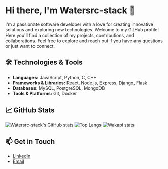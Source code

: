# Hi there, I'm Watersrc-stack 👋

I'm a passionate software developer with a love for creating innovative solutions and exploring new technologies. Welcome to my GitHub profile! Here you'll find a collection of my projects, contributions, and collaborations. Feel free to explore and reach out if you have any questions or just want to connect.

## 🛠️ Technologies & Tools

- **Languages:** JavaScript, Python, C, C++
- **Frameworks & Libraries:** React, Node.js, Express, Django, Flask
- **Databases:** MySQL, PostgreSQL, MongoDB
- **Tools & Platforms:** Git, Docker

## 📈 GitHub Stats

![Watersrc-stack's GitHub stats](https://github-readme-stats.vercel.app/api?username=Watersrc-stack&show_icons=true&theme=radical)
![Top Langs](https://github-readme-stats.vercel.app/api/top-langs/?username=Watersrc-stack&layout=compact&theme=radical)
![Wakapi stats](https://github-readme-stats.vercel.app/api/wakatime?username=water_s0urce&api_domain=wakapi.dev&bg_color=1A202C&title_color=2F855A&icon_color=2F855A&text_color=ffffff&custom_title=Wakapi.dev+Stats+%28Last+30+Days%29&layout=compact)
## 📫 Get in Touch

- [LinkedIn](https://www.linkedin.com/in/your-profile)
- [Email](mailto:killian.cassard@epitech.eu)
